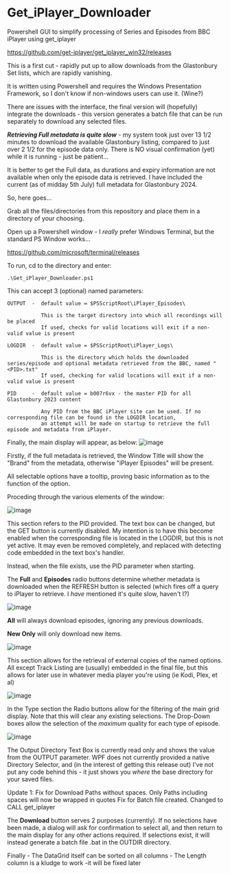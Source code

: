 # Get_iPlayer_Downloader

Powershell GUI to simplify processing of Series and Episodes from BBC iPlayer using get_iplayer

https://github.com/get-iplayer/get_iplayer_win32/releases

This is a first cut - rapidly put up to allow downloads from the Glastonbury Set lists, which are rapidly vanishing.

It is written using Powershell and requires the Windows Presentation Framework, so I don't know if non-windows users can use it. (Wine?)

There are issues with the interface, the final version will (hopefully) integrate the downloads - this version generates a batch file that can be run separately to download any selected files. 

***Retrieving Full metadata is quite slow*** - my system took just over 13 1/2 minutes to download the available Glastonbury listing, compared to just over 2 1/2 for the episode data only.
There is NO visual confirmation (yet) while it is running - just be patient...

It is better to get the Full data, as durations and expiry information are not available when only the episode data is retrieved. I have included the current (as of midday 5th July) full metadata for Glastonbury 2024.

So, here goes...

Grab all the files/directories from this repository and place them in a directory of your choosing.

Open up a Powershell window - I _really_ prefer Windows Terminal, but the standard PS Window works...

https://github.com/microsoft/terminal/releases

To run, cd to the directory and enter:

    .\Get_iPlayer_Downloader.ps1

This can accept 3 (optional) named parameters:

    OUTPUT  -  default value = $PSScriptRoot\iPlayer_Episodes\
    
               This is the target directory into which all recordings will be placed
               If used, checks for valid locations will exit if a non-valid value is present

    LOGDIR  -  default value = $PSScriptRoot\iPlayer_Logs\
    
               This is the directory which holds the downloaded series/episode and optional metadata retrieved from the BBC, named "<PID>.txt"
               If used, checking for valid locations will exit if a non-valid value is present

    PID     -  default value = b007r6vx - the master PID for all Glastonbury 2023 content
    
               Any PID from the BBC iPlayer site can be used. If no corresponding file can be found in the LOGDIR location, 
               an attempt will be made on startup to retrieve the full episode and metadata from iPlayer.

Finally, the main display will appear, as below:
![image](https://github.com/WookieeNo1/Get_iPlayer_Downloader/assets/83819273/3d3de610-4da3-4663-ad08-8718adea2d7d)

Firstly, if the full metadata is retrieved, the Window Title will show the "Brand" from the metadata, otherwise "iPlayer Episodes" will be present.

All selectable options have a tooltip, proving basic information as to the function of the option.

Proceding through the various elements of the window:

![image](https://github.com/WookieeNo1/Get_iPlayer_Downloader/assets/83819273/ef730b85-fc3b-480f-b578-10e4ca572367)

This section refers to the PID provided. The text box can be changed, but the GET button is currently disabled. My intention is to have this become enabled when the corresponding file is located in the LOGDIR, but this is not yet active. It may even be removed completely, and replaced with detecting code embedded in the text box's handler.

Instead, when the file exists, use the PID parameter when starting.

The **Full** and **Episodes** radio buttons determine whether metadata is downloaded when the REFRESH button is selected (which fires off a query to iPlayer to retrieve. I _have_ mentioned it's quite slow, haven't I?)

![image](https://github.com/WookieeNo1/Get_iPlayer_Downloader/assets/83819273/f7fff79a-f0f8-4f97-8638-d5e87de55acb)

**All** will always download episodes, ignoring any previous downloads.

**New Only** will only download new items.

![image](https://github.com/WookieeNo1/Get_iPlayer_Downloader/assets/83819273/162bbb29-4b46-4ec2-8120-965c98f95c0b)

This section allows for the retrieval of external copies of the named options. All except Track Listing are (usually) embedded in the final file, but this allows for later use in whatever media player you're using (ie Kodi, Plex, et al)

![image](https://github.com/WookieeNo1/Get_iPlayer_Downloader/assets/83819273/6e96a1a1-c68b-416c-807d-ee058e0c63f7)

In the Type section the Radio buttons allow for the filtering of the main grid display. Note that this will clear any existing selections.
The Drop-Down boxes allow the selection of the *maximum* quality for each type of episode.

![image](https://github.com/WookieeNo1/Get_iPlayer_Downloader/assets/83819273/18cb7bdd-b951-44f2-a660-f25320b73348)

The Output Directory Text Box is currently read only and shows the value from the OUTPUT parameter.  WPF does not currently provided a native Directory Selector, and (in the interest of getting this release out) I've not put any code behind this - it just shows you _where_ the base directory for your saved files.

Update 1:
Fix for Download Paths without spaces. Only Paths including spaces will now be wrapped in quotes
Fix for Batch file created. Changed to CALL get_iplayer

The **Download** button serves 2 purposes (currently).  If no selections have been made, a dialog will ask for confirmation to select all, and then return to the main display for any other actions required. If selections exist, it will instead generate a batch file <PID>.bat in the OUTDIR directory.


Finally - The DataGrid itself can be sorted on all columns - The Length column is a kludge to work -it will be fixed later

